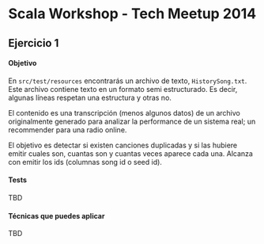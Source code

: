 
# Scala Workshop - Tech Meetup 2014

## Ejercicio 1

#### Objetivo

En `src/test/resources` encontrarás un archivo de texto, `HistorySong.txt`. Este archivo contiene texto en un formato semi estructurado. Es decir, algunas líneas respetan una estructura y otras no.

El contenido es una transcripción (menos algunos datos) de un archivo originalmente generado para analizar la performance de un sistema real; un recommender para una radio online.

El objetivo es detectar si existen canciones duplicadas y si las hubiere emitir cuales son, cuantas son y cuantas veces aparece cada una. Alcanza con emitir los ids (columnas song id o seed id).

#### Tests

TBD

#### Técnicas que puedes aplicar

TBD

